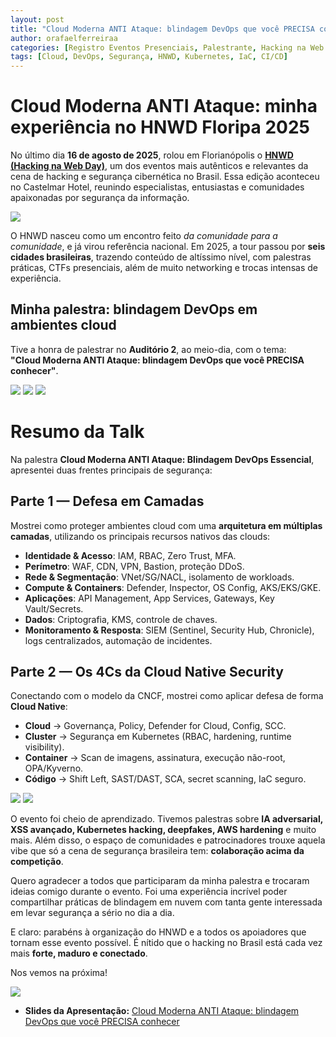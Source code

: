 ```yaml
---
layout: post
title: "Cloud Moderna ANTI Ataque: blindagem DevOps que você PRECISA conhecer - Hacking na Web Day Florianópolis 2025"
author: orafaelferreiraa
categories: [Registro Eventos Presenciais, Palestrante, Hacking na Web Day Florianópolis 2025]
tags: [Cloud, DevOps, Segurança, HNWD, Kubernetes, IaC, CI/CD]
---
```


# Cloud Moderna ANTI Ataque: minha experiência no HNWD Floripa 2025

No último dia **16 de agosto de 2025**, rolou em Florianópolis o [**HNWD (Hacking na Web Day)**](https://www.sympla.com.br/evento/hnwd-florianopolis-2025/2960275?referrer=orafaelferreira.com&referrer=orafaelferreira.com), um dos eventos mais autênticos e relevantes da cena de hacking e segurança cibernética no Brasil. Essa edição aconteceu no Castelmar Hotel, reunindo especialistas, entusiastas e comunidades apaixonadas por segurança da informação.  

![](https://stoblobcertificados011.blob.core.windows.net/imagens-blog/posts/HNWD/1.jpeg)

O HNWD nasceu como um encontro feito *da comunidade para a comunidade*, e já virou referência nacional. Em 2025, a tour passou por **seis cidades brasileiras**, trazendo conteúdo de altíssimo nível, com palestras práticas, CTFs presenciais, além de muito networking e trocas intensas de experiência.  

## Minha palestra: blindagem DevOps em ambientes cloud

Tive a honra de palestrar no **Auditório 2**, ao meio-dia, com o tema:  
**"Cloud Moderna ANTI Ataque: blindagem DevOps que você PRECISA conhecer"**.  

![](https://stoblobcertificados011.blob.core.windows.net/imagens-blog/posts/HNWD/2.jpg)
![](https://stoblobcertificados011.blob.core.windows.net/imagens-blog/posts/HNWD/3.jpg)
![](https://stoblobcertificados011.blob.core.windows.net/imagens-blog/posts/HNWD/4.jpg)

# Resumo da Talk

Na palestra **Cloud Moderna ANTI Ataque: Blindagem DevOps Essencial**, apresentei duas frentes principais de segurança:

## Parte 1 — Defesa em Camadas  

Mostrei como proteger ambientes cloud com uma **arquitetura em múltiplas camadas**, utilizando os principais recursos nativos das clouds:  

- **Identidade & Acesso**: IAM, RBAC, Zero Trust, MFA.  
- **Perímetro**: WAF, CDN, VPN, Bastion, proteção DDoS.  
- **Rede & Segmentação**: VNet/SG/NACL, isolamento de workloads.  
- **Compute & Containers**: Defender, Inspector, OS Config, AKS/EKS/GKE.  
- **Aplicações**: API Management, App Services, Gateways, Key Vault/Secrets.  
- **Dados**: Criptografia, KMS, controle de chaves.  
- **Monitoramento & Resposta**: SIEM (Sentinel, Security Hub, Chronicle), logs centralizados, automação de incidentes.  

## Parte 2 — Os 4Cs da Cloud Native Security  

Conectando com o modelo da CNCF, mostrei como aplicar defesa de forma **Cloud Native**:  

- **Cloud** → Governança, Policy, Defender for Cloud, Config, SCC.  
- **Cluster** → Segurança em Kubernetes (RBAC, hardening, runtime visibility).  
- **Container** → Scan de imagens, assinatura, execução não-root, OPA/Kyverno.  
- **Código** → Shift Left, SAST/DAST, SCA, secret scanning, IaC seguro.  

![](https://stoblobcertificados011.blob.core.windows.net/imagens-blog/posts/HNWD/5.jpg)
![](https://stoblobcertificados011.blob.core.windows.net/imagens-blog/posts/HNWD/6.jpg)

O evento foi cheio de aprendizado. Tivemos palestras sobre **IA adversarial, XSS avançado, Kubernetes hacking, deepfakes, AWS hardening** e muito mais. Além disso, o espaço de comunidades e patrocinadores trouxe aquela vibe que só a cena de segurança brasileira tem: **colaboração acima da competição**.  

Quero agradecer a todos que participaram da minha palestra e trocaram ideias comigo durante o evento. Foi uma experiência incrível poder compartilhar práticas de blindagem em nuvem com tanta gente interessada em levar segurança a sério no dia a dia.  

E claro: parabéns à organização do HNWD e a todos os apoiadores que tornam esse evento possível. É nítido que o hacking no Brasil está cada vez mais **forte, maduro e conectado**.  

Nos vemos na próxima!  

![](https://stoblobcertificados011.blob.core.windows.net/imagens-blog/posts/HNWD/8.png)

- <i class="fa-regular fa-folder-open"></i> **Slides da Apresentação:** [Cloud Moderna ANTI Ataque: blindagem DevOps que você PRECISA conhecer](https://stoblobcertificados011.blob.core.windows.net/palestras/CloudModernaANTIAtaque.pdf)
